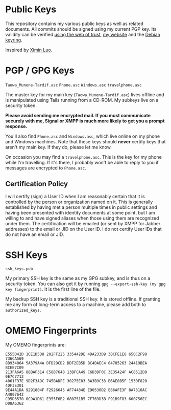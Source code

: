 # Public Keys

This repository contains my various public keys as well as related
documents. All commits should be signed using my current PGP key.
Its validity can be verified [using the web of trust](https://pgp.cs.uu.nl/),
[my website](https://taowa.ca/key.asc) and the
[Debian keyring](https://keyring.debian.org/).



Inspired by [Ximin Luo](https://github.com/infinity0/pubkeys).


# PGP / GPG Keys
`Taowa_Munene-Tardif.asc`
`Phone.asc`
`Windows.asc`
`travelphone.asc`

The master key for my main key (`Taowa_Munene-Tardif.asc`) lives
offline and is manipulated using Tails running from a CD-ROM.
My subkeys live on a security token.

**Please avoid sending me encrypted mail. If you must communicate
securely with me, Signal or XMPP is much more likely to get you a 
prompt response.**

You'll also find `Phone.asc` and `Windows.asc`, which live online on my
phone and Windows machines. Note that these keys should **never**
certify keys that aren't my main key. If they do, please let me know.

On occasion you may find a `travelphone.asc`. This is the key for my
phone while I'm travelling. If it's there, I probably won't be able to
reply to you if messages are encrypted to `Phone.asc`.

## Certification Policy
I will certify (sign) a User ID when I am reasonably certain that it is
controlled by the person or organization named on it. This is generally
established by having met a person multiple times in public settings
and having been presented with identity documents at some point, but I
am willing to and have signed aliases when those using them are
recognized under them. The certification will be emailed (or sent by
XMPP for Jabber addresses) to the email or JID on the User ID. I do not
certify User IDs that do not have an email or JID.


# SSH Keys
`ssh_keys.pub`

My primary SSH key is the same as my GPG subkey, and is thus on a
security token. You can also get it by running
`gpg --export-ssh-key (my gpg key fingerprint)`. It is the first line
of the file.

My backup SSH key is a traditional SSH key. It is stored offline. If
granting me any form of long-term access to a machine, please
add both to `authorized_keys`.


# OMEMO Fingerprints
My OMEMO fingerprints are:
```
E555D42D 1CE1D5D8 202FF225 335442DE 4DA233D9 3BCFE1E8 650C2F98 736CA569
8D934064 5A379A4A DFD29CD2 DDF2EB5D BC4DAEC4 04785263 24419BEA BCEE7C09
213FA6A5 88BAF314 C5887648 13BFCA49 C6D3DF0C 3E35424F AC8512D9 0E7C7713
4061F37E 9D2F3A9C 745BADFE 30275E03 3A3B9C33 B6AE0B5F 1530F820 4DF3E301
9E44A1DA 9291804F F2926645 AF74484E E90530D2 E86AFE3F 8A7310AC A4007642
C95D3570 0C9A1D61 E355F6B2 680751B5 7F769D3B F91B9F83 600756EC D08A6362
```

